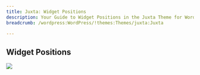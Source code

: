 ```yaml
---
title: Juxta: Widget Positions
description: Your Guide to Widget Positions in the Juxta Theme for WordPress
breadcrumb: /wordpress:WordPress/!themes:Themes/juxta:Juxta

---
```


Widget Positions
-----

![][positions]

[positions]: assets/positions.jpg